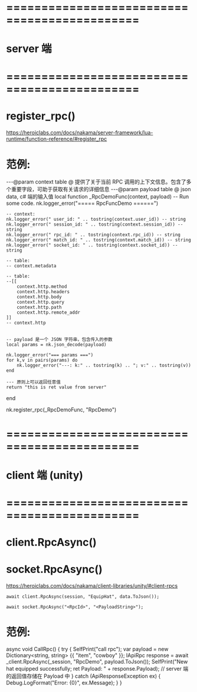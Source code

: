 

# ============================================= #
#                server 端
# ============================================= #


# register_rpc()
https://heroiclabs.com/docs/nakama/server-framework/lua-runtime/function-reference/#register_rpc



# 范例:

---@param context table @ 提供了关于当前 RPC 调用的上下文信息。包含了多个重要字段，可助于获取有关请求的详细信息
---@param payload table @ json data, c# 端的输入值 
local function _RpcDemoFunc(context, payload)
    -- Run some code.
    nk.logger_error("=====  RpcFuncDemo ======")

    -- context:
    nk.logger_error(" user_id: " .. tostring(context.user_id)) -- string
    nk.logger_error(" session_id: " .. tostring(context.session_id)) -- string
    nk.logger_error(" rpc_id: " .. tostring(context.rpc_id)) -- string
    nk.logger_error(" match_id: " .. tostring(context.match_id)) -- string
    nk.logger_error(" socket_id: " .. tostring(context.socket_id)) -- string

    -- table: 
    -- context.metadata

    -- table:
    --[[
        context.http.method
        context.http.headers
        context.http.body
        context.http.query
        context.http.path
        context.http.remote_addr
    ]]
    -- context.http


    -- payload 是一个 JSON 字符串，包含传入的参数  
    local params = nk.json_decode(payload)  

    nk.logger_error("=== params ===")
    for k,v in pairs(params) do 
        nk.logger_error("---: k:" .. tostring(k) .. "; v:" .. tostring(v))
    end 

    --- 原则上可以返回任意值
    return "this is ret value from server"
end

nk.register_rpc(_RpcDemoFunc, "RpcDemo")






# ============================================= #
#            client 端    (unity)
# ============================================= #


# client.RpcAsync() 
# socket.RpcAsync()
https://heroiclabs.com/docs/nakama/client-libraries/unity/#client-rpcs


    await client.RpcAsync(session, "EquipHat", data.ToJson());

    await socket.RpcAsync("<RpcId>", "<PayloadString>");



# 范例:
async void CallRpc() 
{
    try
    {
        SelfPrint("call rpc");
        var payload = new Dictionary<string, string> {{ "item", "cowboy" }};
        IApiRpc response = await _client.RpcAsync(_session, "RpcDemo", payload.ToJson());
        SelfPrint("New hat equipped successfully; ret Payload: " + response.Payload); // server 端的返回值存储在 Payload 中
    }
    catch (ApiResponseException ex)
    {
        Debug.LogFormat("Error: {0}", ex.Message);
    }
}








